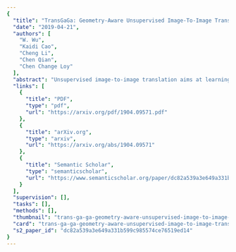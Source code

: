 ```yaml
---
{
  "title": "TransGaGa: Geometry-Aware Unsupervised Image-To-Image Translation",
  "date": "2019-04-21",
  "authors": [
    "W. Wu",
    "Kaidi Cao",
    "Cheng Li",
    "Chen Qian",
    "Chen Change Loy"
  ],
  "abstract": "Unsupervised image-to-image translation aims at learning a mapping between two visual domains. However, learning a translation across large geometry variations al- ways ends up with failure. In this work, we present a novel disentangle-and-translate framework to tackle the complex objects image-to-image translation task. Instead of learning the mapping on the image space directly, we disentangle image space into a Cartesian product of the appearance and the geometry latent spaces. Specifically, we first in- troduce a geometry prior loss and a conditional VAE loss to encourage the network to learn independent but com- plementary representations. The translation is then built on appearance and geometry space separately. Extensive experiments demonstrate the superior performance of our method to other state-of-the-art approaches, especially in the challenging near-rigid and non-rigid objects translation tasks. In addition, by taking different exemplars as the ap- pearance references, our method also supports multimodal translation. Project page: https://wywu.github. io/projects/TGaGa/TGaGa.html",
  "links": [
    {
      "title": "PDF",
      "type": "pdf",
      "url": "https://arxiv.org/pdf/1904.09571.pdf"
    },
    {
      "title": "arXiv.org",
      "type": "arxiv",
      "url": "https://arxiv.org/abs/1904.09571"
    },
    {
      "title": "Semantic Scholar",
      "type": "semanticscholar",
      "url": "https://www.semanticscholar.org/paper/dc82a539a3e649a331b599c985574ce76519ed14"
    }
  ],
  "supervision": [],
  "tasks": [],
  "methods": [],
  "thumbnail": "trans-ga-ga-geometry-aware-unsupervised-image-to-image-translation-thumb.jpg",
  "card": "trans-ga-ga-geometry-aware-unsupervised-image-to-image-translation-card.jpg",
  "s2_paper_id": "dc82a539a3e649a331b599c985574ce76519ed14"
}
---
```


